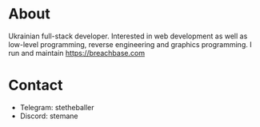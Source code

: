 ### 

# About
Ukrainian full-stack developer. Interested in web development as well as low-level programming, reverse engineering and graphics programming.
I run and maintain https://breachbase.com

# Contact
- Telegram: stetheballer
- Discord: stemane
